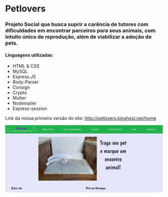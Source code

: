 # Petlovers
### Projeto Social que busca suprir a carência de tutores com dificuldades em encontrar parceiros para seus animais, com intuito único de reprodução, além de viabilizar a adoção de pets.

#### Linguagens utilizadas:
* HTML & CSS
* MySQL
* Express.JS
* Body-Parser
* Consign
* Crypto
* Multer 
* Nodemailer
* Express-session 

Link da nossa primeira versão do site: http://petlovers.kinghost.net/home

![petlovers demonstração](petlovers.png)


